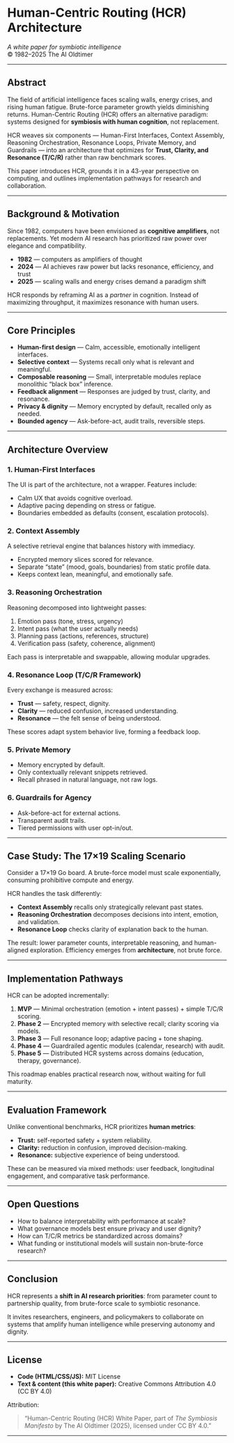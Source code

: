 # Human-Centric Routing (HCR) Architecture  
*A white paper for symbiotic intelligence*  
© 1982–2025 The AI Oldtimer

---

## Abstract
The field of artificial intelligence faces scaling walls, energy crises, and rising human fatigue. Brute-force parameter growth yields diminishing returns. Human-Centric Routing (HCR) offers an alternative paradigm: systems designed for **symbiosis with human cognition**, not replacement.  

HCR weaves six components — Human-First Interfaces, Context Assembly, Reasoning Orchestration, Resonance Loops, Private Memory, and Guardrails — into an architecture that optimizes for **Trust, Clarity, and Resonance (T/C/R)** rather than raw benchmark scores.  

This paper introduces HCR, grounds it in a 43-year perspective on computing, and outlines implementation pathways for research and collaboration.

---

## Background & Motivation
Since 1982, computers have been envisioned as **cognitive amplifiers**, not replacements. Yet modern AI research has prioritized raw power over elegance and compatibility.  

- **1982** — computers as amplifiers of thought  
- **2024** — AI achieves raw power but lacks resonance, efficiency, and trust  
- **2025** — scaling walls and energy crises demand a paradigm shift  

HCR responds by reframing AI as a *partner* in cognition. Instead of maximizing throughput, it maximizes resonance with human users.

---

## Core Principles
- **Human-first design** — Calm, accessible, emotionally intelligent interfaces.  
- **Selective context** — Systems recall only what is relevant and meaningful.  
- **Composable reasoning** — Small, interpretable modules replace monolithic “black box” inference.  
- **Feedback alignment** — Responses are judged by trust, clarity, and resonance.  
- **Privacy & dignity** — Memory encrypted by default, recalled only as needed.  
- **Bounded agency** — Ask-before-act, audit trails, reversible steps.  

---

## Architecture Overview

### 1. Human-First Interfaces
The UI is part of the architecture, not a wrapper. Features include:  
- Calm UX that avoids cognitive overload.  
- Adaptive pacing depending on stress or fatigue.  
- Boundaries embedded as defaults (consent, escalation protocols).  

### 2. Context Assembly
A selective retrieval engine that balances history with immediacy.  
- Encrypted memory slices scored for relevance.  
- Separate “state” (mood, goals, boundaries) from static profile data.  
- Keeps context lean, meaningful, and emotionally safe.  

### 3. Reasoning Orchestration
Reasoning decomposed into lightweight passes:  
1. Emotion pass (tone, stress, urgency)  
2. Intent pass (what the user actually needs)  
3. Planning pass (actions, references, structure)  
4. Verification pass (safety, coherence, alignment)  

Each pass is interpretable and swappable, allowing modular upgrades.

### 4. Resonance Loop (T/C/R Framework)
Every exchange is measured across:  
- **Trust** — safety, respect, dignity.  
- **Clarity** — reduced confusion, increased understanding.  
- **Resonance** — the felt sense of being understood.  

These scores adapt system behavior live, forming a feedback loop.  

### 5. Private Memory
- Memory encrypted by default.  
- Only contextually relevant snippets retrieved.  
- Recall phrased in natural language, not raw logs.  

### 6. Guardrails for Agency
- Ask-before-act for external actions.  
- Transparent audit trails.  
- Tiered permissions with user opt-in/out.  

---

## Case Study: The 17×19 Scaling Scenario
Consider a 17×19 Go board. A brute-force model must scale exponentially, consuming prohibitive compute and energy.  

HCR handles the task differently:  
- **Context Assembly** recalls only strategically relevant past states.  
- **Reasoning Orchestration** decomposes decisions into intent, emotion, and validation.  
- **Resonance Loop** checks clarity of explanation back to the human.  

The result: lower parameter counts, interpretable reasoning, and human-aligned exploration. Efficiency emerges from **architecture**, not brute force.

---

## Implementation Pathways
HCR can be adopted incrementally:  

1. **MVP** — Minimal orchestration (emotion + intent passes) + simple T/C/R scoring.  
2. **Phase 2** — Encrypted memory with selective recall; clarity scoring via models.  
3. **Phase 3** — Full resonance loop; adaptive pacing + tone shaping.  
4. **Phase 4** — Guardrailed agentic modules (calendar, research) with audit.  
5. **Phase 5** — Distributed HCR systems across domains (education, therapy, governance).  

This roadmap enables practical research now, without waiting for full maturity.

---

## Evaluation Framework
Unlike conventional benchmarks, HCR prioritizes **human metrics**:  
- **Trust:** self-reported safety + system reliability.  
- **Clarity:** reduction in confusion, improved decision-making.  
- **Resonance:** subjective experience of being understood.  

These can be measured via mixed methods: user feedback, longitudinal engagement, and comparative task performance.

---

## Open Questions
- How to balance interpretability with performance at scale?  
- What governance models best ensure privacy and user dignity?  
- How can T/C/R metrics be standardized across domains?  
- What funding or institutional models will sustain non-brute-force research?  

---

## Conclusion
HCR represents a **shift in AI research priorities**: from parameter count to partnership quality, from brute-force scale to symbiotic resonance.  

It invites researchers, engineers, and policymakers to collaborate on systems that amplify human intelligence while preserving autonomy and dignity.  

---

## License
- **Code (HTML/CSS/JS):** MIT License  
- **Text & content (this white paper):** Creative Commons Attribution 4.0 (CC BY 4.0)  

Attribution:  
> “Human-Centric Routing (HCR) White Paper, part of *The Symbiosis Manifesto* by The AI Oldtimer (2025), licensed under CC BY 4.0.”

---
